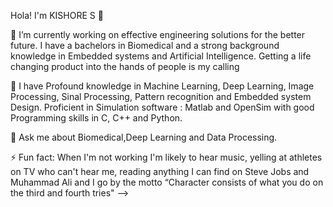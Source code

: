 Hola! I'm KISHORE S 👋

🔭 I’m currently working on effective engineering solutions for the better future. I have a bachelors in Biomedical and a strong background knowledge in Embedded systems and Artificial Intelligence. Getting a life changing product into the hands of people is my calling

👯 I have Profound knowledge in Machine Learning, Deep Learning, Image Processing, Sinal Processing, Pattern recognition and Embedded system Design. Proficient in Simulation software : Matlab and OpenSim with good Programming skills in C, C++ and Python.

💬 Ask me about Biomedical,Deep Learning and Data Processing.


⚡ Fun fact: When I'm not working I'm likely to hear music, yelling at athletes on TV who can't hear me, reading anything I can find on Steve Jobs and Muhammad Ali and I go by the motto “Character consists of what you do on the third and fourth tries" -->
